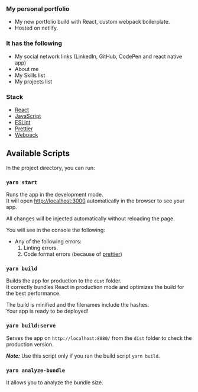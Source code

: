 ### My personal portfolio

- My new portfolio build with React, custom webpack boilerplate.
- Hosted on netlify.

### It has the following
- My social network links (LinkedIn, GitHub, CodePen and react native app)
- About me
- My Skills list
- My projects list

### Stack
- [React](https://reactjs.org/)
- [JavaScript](https://www.javascript.com/)
- [ESLint](https://eslint.org/)
- [Prettier](https://prettier.io/)
- [Webpack](https://webpack.js.org/)

## Available Scripts

In the project directory, you can run:

### `yarn start`

Runs the app in the development mode.<br>
It will open [http://localhost:3000](http://localhost:3000) automatically in the browser to see your app.

All changes will be injected automatically without reloading the page.<br>

You will see in the console the following:

- Any of the following errors:
    1. Linting errors.
    2. Code format errors (because of [prettier](https://prettier.io/))

### `yarn build`

Builds the app for production to the `dist` folder.<br>
It correctly bundles React in production mode and optimizes the build for the best performance.

The build is minified and the filenames include the hashes.<br>
Your app is ready to be deployed!

### `yarn build:serve`

Serves the app on `http://localhost:8080/` from the `dist` folder to check the production version.

**_Note:_** Use this script only if you ran the build script `yarn build`.

### `yarn analyze-bundle`

It allows you to analyze the bundle size.